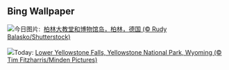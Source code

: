 ## Bing Wallpaper
![](https://www.bing.com/th?id=OHR.MuseumIsland_ZH-CN8277258964_UHD.jpg&w=1000)今日图片: &nbsp;[柏林大教堂和博物馆岛，柏林，德国 (© Rudy Balasko/Shutterstock)](https://www.bing.com/th?id=OHR.MuseumIsland_ZH-CN8277258964_UHD.jpg)
<br><br/>
![](https://www.bing.com/th?id=OHR.YellowstoneFalls_EN-US1964232839_UHD.jpg&w=1000)Today: [Lower Yellowstone Falls, Yellowstone National Park, Wyoming (© Tim Fitzharris/Minden Pictures)](https://www.bing.com/th?id=OHR.YellowstoneFalls_EN-US1964232839_UHD.jpg)
<br><br/>
